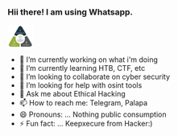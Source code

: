### Hii there! I am using Whatsapp.

<img src="preview.png" width="10%" align="center">

- 🔭 I’m currently working on what i'm doing
- 🌱 I’m currently learning HTB, CTF, etc
- 👯 I’m looking to collaborate on cyber security
- 🤔 I’m looking for help with osint tools
- 💬 Ask me about Ethical Hacking
- 📫 How to reach me: Telegram, Palapa
- 😄 Pronouns: ... Nothing public consumption
- ⚡ Fun fact: ... Keepxecure from Hacker:)

